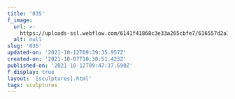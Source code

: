 ```yaml
---
title: '035'
f_image:
  url: >-
    https://uploads-ssl.webflow.com/6141f41868c3e33a265cbfe7/616557d2a160df22c8590bc3_035.jpg
  alt: null
slug: '035'
updated-on: '2021-10-12T09:39:35.957Z'
created-on: '2021-10-07T10:38:51.423Z'
published-on: '2021-10-12T09:47:37.690Z'
f_display: true
layout: '[sculptures].html'
tags: sculptures
---
```



